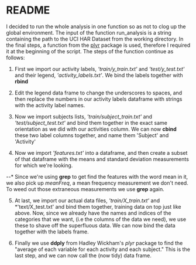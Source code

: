 README
======
I decided to run the whole analysis in one function so as not to clog up the global environment. The input of the function run_analysis is a string containing the path to the UCI HAR Dataset from the working directory. In the final steps, a function from the [plyr](http://cran.r-project.org/web/packages/plyr/index.html) package is used, therefore I required it at the beginning of the script. The steps of the function continue as follows:

1. First we import our activity labels, *'train/y_train.txt'* and *'test/y_test.txt'* and their legend, *'activity_labels.txt'*. We bind the labels together with **rbind**

2. Edit the legend data frame to change the underscores to spaces, and then replace the numbers in our activity labels dataframe with strings with the activity label names.

3. Now we import subjects lists, *'train/subject_train.txt'* and *'test/subject_test.txt'* and bind them together in the exact same orientation as we did with our activities column. We can now **cbind** these two label columns together, and name them 'Subject' and 'Activity'

4. Now we import _'features.txt'_ into a dataframe, and then create a subset of that dataframe with the means and standard deviation measurements for which we're looking.

--* Since we're using **grep** to get find the features with the word mean in it, we also pick up _meanFreq_, a mean frequency measurement we don't need. To weed out those extraneous measurements we use **grep** again.

5. At last, we import our actual data files, *'train/X_train.txt'* and *'text/X_test.txt' and bind them together, training data on top just like above. Now, since we already have the names and indices of the categories that we want, (i.e the columns of the data we need), we use these to shave off the superfluous data. We can now bind the data together with the labels frame.

6. Finally we use **ddply** from Hadley Wickham's _plyr_ package to find the "average of each variable for each activity and each subject." This is the last step, and we can now call the (now tidy) data frame.